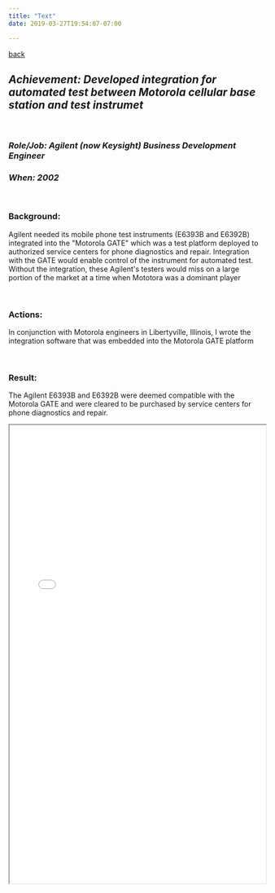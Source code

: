 ```yaml
---
title: "Text"
date: 2019-03-27T19:54:07-07:00

---
```

[back](/resume)
## ***Achievement: Developed integration for automated test between Motorola cellular base  station and test instrumet*** 
<p><br/></p>

### ***Role/Job: Agilent (now Keysight) Business Development Engineer***
### ***When: 2002***
<p><br/></p>
  
### Background:
Agilent needed its mobile phone test instruments (E6393B and E6392B) integrated into the "Motorola GATE" which was a test platform deployed to authorized service  centers for phone diagnostics and repair. Integration with the GATE would enable control of the instrument for automated test. Without the integration, these Agilent's testers would miss on a large portion of the market at a time when Mototora was a dominant player   <p><br/></p>

### Actions:
In conjunction with Motorola engineers in Libertyville, Illinois, I wrote the integration software that was embedded into the Motorola GATE platform<p><br/></p>

### Result:
The Agilent E6393B and E6392B were deemed compatible with the Motorola GATE and were cleared to be purchased by service centers for phone diagnostics and repair.



<iframe src="/img/5988-7144EN.pdf" width="100%" height="900px">


[Back to resume](/resume) 